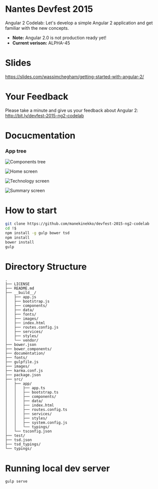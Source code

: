 Nantes Devfest 2015
=======

Angular 2 Codelab: Let's develop a simple Angular 2 application and get familiar with the new concepts.

- **Note:** Angular 2.0 is not production ready yet!
- **Current verison:** ALPHA-45

# Slides

https://slides.com/wassimchegham/getting-started-with-angular-2/

# Your Feedback

Please take a minute and give us your feedback about Angular 2: http://bit.ly/devfest-2015-ng2-codelab

# Docucmentation
### App tree

![Components tree](https://github.com/manekinekko/devfest-2015-ng2-codelab/raw/master/documentation/devfest-components-tree-details.png)

![Home screen](https://github.com/manekinekko/devfest-2015-ng2-codelab/raw/master/documentation/devfest-home.png) 

![Technology screen](https://github.com/manekinekko/devfest-2015-ng2-codelab/raw/master/documentation/devfest-technology.png)

![Summary screen](https://github.com/manekinekko/devfest-2015-ng2-codelab/raw/master/documentation/devfest-summary.png)

# How to start

```bash
git clone https://github.com/manekinekko/devfest-2015-ng2-codelab
cd !$
npm install -g gulp bower tsd
npm install
bower install
gulp
```

# Directory Structure

```
.
├── LICENSE
├── README.md
├── __build__/
│   ├── app.js
│   ├── bootstrap.js
│   ├── components/
│   ├── data/
│   ├── fonts/
│   ├── images/
│   ├── index.html
│   ├── routes.config.js
│   ├── services/
│   ├── styles/
│   └── vendor/
├── bower.json
├── bower_components/
├── documentation/
├── fonts/
├── gulpfile.js
├── images/
├── karma.conf.js
├── package.json
├── src/
│   ├── app/
│   │   ├── app.ts
│   │   ├── bootstrap.ts
│   │   ├── components/
│   │   ├── data/
│   │   ├── index.html
│   │   ├── routes.config.ts
│   │   ├── services/
│   │   ├── styles/
│   │   ├── system.config.js
│   │   └── typings/
│   └── tsconfig.json
├── test/
├── tsd.json
├── tsd_typings/
└── typings/
```

# Running local dev server

```bash
gulp serve
```
